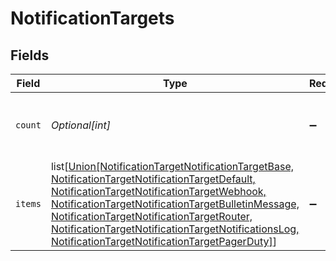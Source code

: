 # NotificationTargets


## Fields

| Field                                                                                                                                                                                                                                                                                                                                                                                              | Type                                                                                                                                                                                                                                                                                                                                                                                               | Required                                                                                                                                                                                                                                                                                                                                                                                           | Description                                                                                                                                                                                                                                                                                                                                                                                        |
| -------------------------------------------------------------------------------------------------------------------------------------------------------------------------------------------------------------------------------------------------------------------------------------------------------------------------------------------------------------------------------------------------- | -------------------------------------------------------------------------------------------------------------------------------------------------------------------------------------------------------------------------------------------------------------------------------------------------------------------------------------------------------------------------------------------------- | -------------------------------------------------------------------------------------------------------------------------------------------------------------------------------------------------------------------------------------------------------------------------------------------------------------------------------------------------------------------------------------------------- | -------------------------------------------------------------------------------------------------------------------------------------------------------------------------------------------------------------------------------------------------------------------------------------------------------------------------------------------------------------------------------------------------- |
| `count`                                                                                                                                                                                                                                                                                                                                                                                            | *Optional[int]*                                                                                                                                                                                                                                                                                                                                                                                    | :heavy_minus_sign:                                                                                                                                                                                                                                                                                                                                                                                 | number of items present in the items array                                                                                                                                                                                                                                                                                                                                                         |
| `items`                                                                                                                                                                                                                                                                                                                                                                                            | list[[Union[NotificationTargetNotificationTargetBase, NotificationTargetNotificationTargetDefault, NotificationTargetNotificationTargetWebhook, NotificationTargetNotificationTargetBulletinMessage, NotificationTargetNotificationTargetRouter, NotificationTargetNotificationTargetNotificationsLog, NotificationTargetNotificationTargetPagerDuty]](../../models/shared/notificationtarget.md)] | :heavy_minus_sign:                                                                                                                                                                                                                                                                                                                                                                                 | N/A                                                                                                                                                                                                                                                                                                                                                                                                |